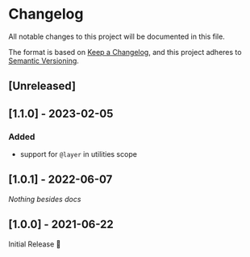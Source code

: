 # Changelog
All notable changes to this project will be documented in this file.

The format is based on [Keep a Changelog](https://keepachangelog.com/en/1.0.0/),
and this project adheres to [Semantic Versioning](https://semver.org/spec/v2.0.0.html).

## [Unreleased]

## [1.1.0] - 2023-02-05
### Added
- support for `@layer` in utilities scope

## [1.0.1] - 2022-06-07
_Nothing besides docs_

## [1.0.0] - 2021-06-22
Initial Release 🎉

